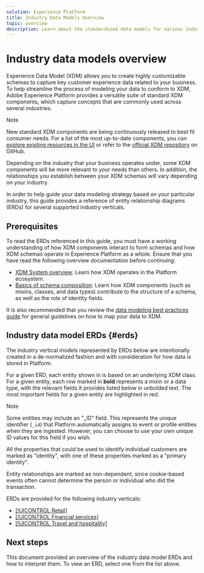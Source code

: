 ```yaml
---
solution: Experience Platform
title: Industry Data Models Overview
topic: overview
description: Learn about the standardized data models for various industry verticals that can be constructed using standard Experience Data Model (XDM) components.
---
```


# Industry data models overview

Experience Data Model (XDM) allows you to create highly customizable schemas to capture key customer experience data related to your business. To help streamline the process of modeling your data to conform to XDM, Adobe Experience Platform provides a versatile suite of standard XDM components, which capture concepts that are commonly used across several industries.

>[!NOTE]
>
>New standard XDM components are being continuously released to best fit consumer needs. For a list of the most up-to-date components, you can [explore existing resources in the UI](../../ui/explore.md) or refer to the [official XDM repository](https://github.com/adobe/xdm/tree/master/components) on GitHub.

Depending on the industry that your business operates under, some XDM components will be more relevant to your needs than others. In addition, the relationships you establish between your XDM schemas will vary depending on your industry.

In order to help guide your data modeling strategy based on your particular industry, this guide provides a reference of entity relationship diagrams (ERDs) for several supported industry verticals.

## Prerequisites

To read the ERDs referenced in this guide, you must have a working understanding of how XDM components interact to form schemas and how XDM schemas operate in Experience Platform as a whole. Ensure that you have read the following overview documentation before continuing:

* [XDM System overview](../../home.md): Learn how XDM operates in the Platform ecosystem.
* [Basics of schema composition](../../schema/composition.md): Learn how XDM components (such as mixins, classes, and data types) contribute to the structure of a schema, as well as the role of identity fields.

It is also recommended that you review the [data modeling best practices guide](../../schema/best-practices.md) for general guidelines on how to map your data to XDM.

## Industry data model ERDs {#erds}

The industry vertical models represented by ERDs below are intentionally created in a de-normalized fashion and with consideration for how data is stored in Platform.

For a given ERD, each entity shown in is based on an underlying XDM class. For a given entity, each row marked in **bold** represents a mixin or a data type, with the relevant fields it provides listed below in unbolded text. The most important fields for a given entity are highlighted in red.

>[!NOTE]
>
>Some entities may include an "_ID" field. This represents the unique identifier (`_id`) that Platform automatically assigns to event or profile entities when they are ingested. However, you can choose to use your own unique ID values for this field if you wish.

All the properties that could be used to identify individual customers are marked as "identity", with one of these properties marked as a "primary identity".

Entity relationships are marked as non-dependent, since cookie-based events often cannot determine the person or individual who did the transaction.

ERDs are provided for the following industry verticals:

* [[!UICONTROL Retail]](./retail.md)
* [[!UICONTROL Financial services]](./financial.md)
* [[!UICONTROL Travel and hospitality]](./travel-hospitality.md)

## Next steps

This document provided an overview of the industry data model ERDs and how to interpret them. To view an ERD, select one from the list above.